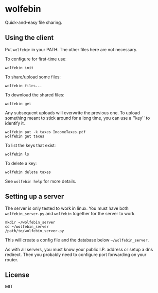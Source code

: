 wolfebin
========

Quick-and-easy file sharing.


Using the client
----------------

Put `wolfebin` in your PATH. The other files here are not necessary.

To configure for first-time use:

```
wolfebin init
```

To share/upload some files:

```
wolfebin files...
```

To download the shared files:

```
wolfebin get
```

Any subsequent uploads will overwrite the previous one. To upload something
meant to stick around for a long time, you can use a ''key'' to identify it.

```
wolfebin put -k taxes IncomeTaxes.pdf
wolfebin get taxes
```

To list the keys that exist:

```
wolfebin ls
```

To delete a key:

```
wolfebin delete taxes
```

See `wolfebin help` for more details.


Setting up a server
-------------------

The server is only tested to work in linux. You must have both
`wolfebin_server.py` and `wolfebin` together for the server to work.

```
mkdir ~/wolfebin_server
cd ~/wolfebin_server
/path/to/wolfebin_server.py
```

This will create a config file and the database below `~/wolfebin_server`.

As with all servers, you must know your public I.P. address or setup a dns
redirect. Then you probably need to configure port forwarding on your router.

License
-------

MIT
